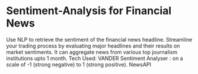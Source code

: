 # Sentiment-Analysis for Financial News
Use NLP to retrieve the sentiment of the financial news headline. Streamline your trading process by evaluating major headlines and their results on market sentiments. It can aggregate news from various top journalism institutions upto 1 month. 
Tech Used:
VANDER Sentiment Analyser : on a scale of -1 (strong negative) to 1 (strong positive).
NewsAPI
